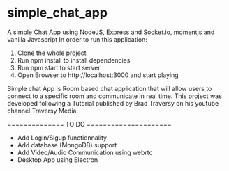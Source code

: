 # simple_chat_app
A simple Chat App using NodeJS, Express and Socket.io, momentjs and vanilla Javascript
In order to run this application:
1. Clone the whole project
2. Run npm install to install dependencies
3. Run npm start to start server
4. Open Browser to http://localhost:3000 and start playing

Simple chat App is Room based chat application that will allow users to connect to a specific room and communicate in real time.
This project was developed following a Tutorial published by Brad Traversy on his youtube channel Traversy Media

============== TO DO =====================
* Add Login/Sigup functionnality
* Add database (MongoDB) support
* Add Video/Audio Communication using webrtc
* Desktop App using Electron

